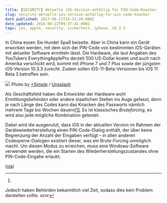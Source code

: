 ```yaml
---
title: [SECURITY] Aktuelle iOS-Version anfällig für PIN-Code-Knacker
slug: security-aktuelle-ios-version-anfallig-fur-pin-code-knacker
date_published: 2017-08-21T14:31:28.000Z
date_updated: 2018-08-22T09:37:42.000Z
tags: ios, apple, security, sicherheit, iphone, 10.3.3
---
```


In China essen Sie Hunde! Spaß beiseite. Aber in China kann ein Gerät erworben werden, mit dem sich der PIN-Code von bestimmten iOS-Geräten mit aktueller Software ermitteln lässt. Die Hardware, die laut Angaben des YouTubers EverythingApplePro derzeit 500 US-Dollar kostet und auch nach Amerika verschickt wird, kommt mit iPhone 7 und 7 Plus sowie der jüngsten iOS-Version 10.3.3 zurecht. Zudem sollen iOS-11-Beta-Versionen bis iOS 11 Beta 3 betroffen sein.

![](https://images.unsplash.com/photo-1501144922461-cf33b67e3457?ixlib=rb-0.3.5&amp;q=80&amp;fm=jpg&amp;crop=entropy&amp;cs=tinysrgb&amp;w=1080&amp;fit=max&amp;s=f3a05957ddb3083fa178955021b5c993)
Photo by [+Simple](https://unsplash.com/@andsimpleco?utm_source=ghost&amp;utm_medium=referral&amp;utm_campaign=api-credit) / [Unsplash](https://unsplash.com/?utm_source=ghost&amp;utm_medium=referral&amp;utm_campaign=api-credit)

Als Geschäftsfeld haben die Entwickler der Hardware wohl *Ermittlungsbehörden* oder andere staatlichen Stellen ins Auge gefasst, denn je nach Länge des Codes kann das Knacken des Passworts nämlich mehrere Tage bis Wochen dauern[[1]](#fn1). Es ist klassisches *Bruteforcing*, es wird also jede mögliche Kombination getestet.

Dabei wird die ausgenutzt, dass iOS in der aktuellen Version im Rahmen der Gerätewiederherstellung einen PIN-Code-Dialog enthält, der über keine Begrenzung der Anzahl der Eingaben verfügt – in allen anderen Codesperre-Dialogen existiert dieser, was ein Brute-Forcing unmöglich macht. Um diesen Modus zu erreichen, muss eine Windows-Software verwendet werden, die ein Starten des Wiederherstellungszustandes ohne PIN-Code-Eingabe erlaubt.

([via](https://www.heise.de/mac-and-i/meldung/Aktuelle-iOS-Version-anfaellig-fuer-PIN-Code-Knacker-3808240.html))

---

1. 
Jedoch haben Behörden bekanntlich viel Zeit, sodass dies kein Problem darstellen sollte. *scnr*[↩︎](#fnref1)
